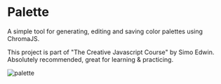 # Palette

A simple tool for generating, editing and saving color palettes using ChromaJS. 

This project is part of "The Creative Javascript Course" by Simo Edwin. Absolutely recommended, great for learning & practicing.

![palette](https://github.com/benettviszokai/samantha/blob/main/src/img/palette.png)
